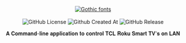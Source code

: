 <div id="header" align="center">
  
  [![Gothic fonts](https://see.fontimg.com/api/renderfont4/RAMA/eyJyIjoiZnMiLCJoIjoxMzAsInciOjIwMDAsImZzIjo2NSwiZmdjIjoiI0QwOEUyNCIsImJnYyI6IiNGRkZGRkYiLCJ0IjoxfQ/QmFuZQ/deutsch-gothic.png)](https://www.fontspace.com/category/gothic)
  </br>
  </br>
  ![GitHub License](https://img.shields.io/github/license/bombenheimer/Bane?style=for-the-badge&logo=github&color=green)
  ![Github Created At](https://img.shields.io/github/created-at/bombenheimer/Bane?style=for-the-badge&logo=github&color=orange)
  ![GitHub Release](https://img.shields.io/github/v/release/bombenheimer/Bane?style=for-the-badge&logo=github&color=red)

   𝐀 𝐂𝐨𝐦𝐦𝐚𝐧𝐝-𝐥𝐢𝐧𝐞 𝐚𝐩𝐩𝐥𝐢𝐜𝐚𝐭𝐢𝐨𝐧 𝐭𝐨 𝐜𝐨𝐧𝐭𝐫𝐨𝐥 𝐓𝐂𝐋 𝐑𝐨𝐤𝐮 𝐒𝐦𝐚𝐫𝐭 𝐓𝐕'𝐬 𝐨𝐧 𝐋𝐀𝐍
   
</div>
